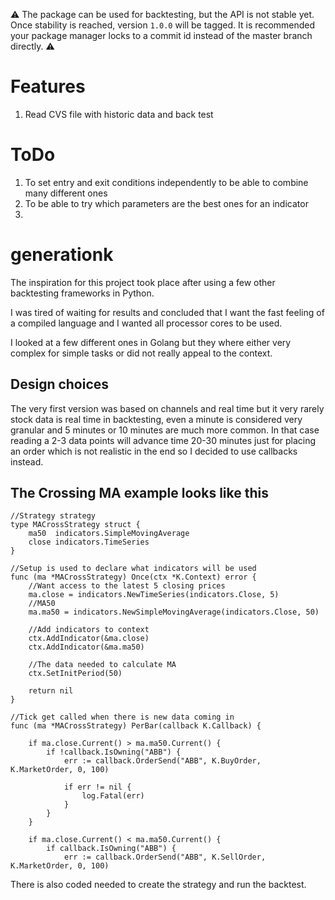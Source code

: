⚠️ The package can be used for backtesting, but the API is not stable yet. Once stability is reached, version `1.0.0` will be tagged.
It is recommended your package manager locks to a commit id instead of the master branch directly. ⚠️

# Features

1. Read CVS file with historic data and back test

# ToDo

1. To set entry and exit conditions independently to be able to combine many different ones
2. To be able to try which parameters are the best ones for an indicator
3. 

# generationk
The inspiration for this project took place after using a few other backtesting frameworks in Python. 

I was tired of waiting for results and concluded that I want the fast feeling of a compiled language and I wanted all processor cores to be used.

I looked at a few different ones in Golang but they where either very complex for simple tasks or did not really appeal to the context.

## Design choices
The very first version was based on channels and real time but it very rarely stock data is real time in backtesting, even a minute is considered very granular and 5 minutes or 10 minutes are much more common. In that case reading a 2-3 data points will advance time 20-30 minutes just for placing an order which is not realistic in the
end so I decided to use callbacks instead.

## The Crossing MA example looks like this
```golang
//Strategy strategy
type MACrossStrategy struct {
	ma50  indicators.SimpleMovingAverage
	close indicators.TimeSeries
}

//Setup is used to declare what indicators will be used
func (ma *MACrossStrategy) Once(ctx *K.Context) error {
	//Want access to the latest 5 closing prices
	ma.close = indicators.NewTimeSeries(indicators.Close, 5)
	//MA50
	ma.ma50 = indicators.NewSimpleMovingAverage(indicators.Close, 50)

	//Add indicators to context
	ctx.AddIndicator(&ma.close)
	ctx.AddIndicator(&ma.ma50)

	//The data needed to calculate MA
	ctx.SetInitPeriod(50)

	return nil
}

//Tick get called when there is new data coming in
func (ma *MACrossStrategy) PerBar(callback K.Callback) {

	if ma.close.Current() > ma.ma50.Current() {
		if !callback.IsOwning("ABB") {
			err := callback.OrderSend("ABB", K.BuyOrder, K.MarketOrder, 0, 100)

			if err != nil {
				log.Fatal(err)
			}
		}
	}

	if ma.close.Current() < ma.ma50.Current() {
		if callback.IsOwning("ABB") {
			err := callback.OrderSend("ABB", K.SellOrder, K.MarketOrder, 0, 100)
```

There is also coded needed to create the strategy and run the backtest.